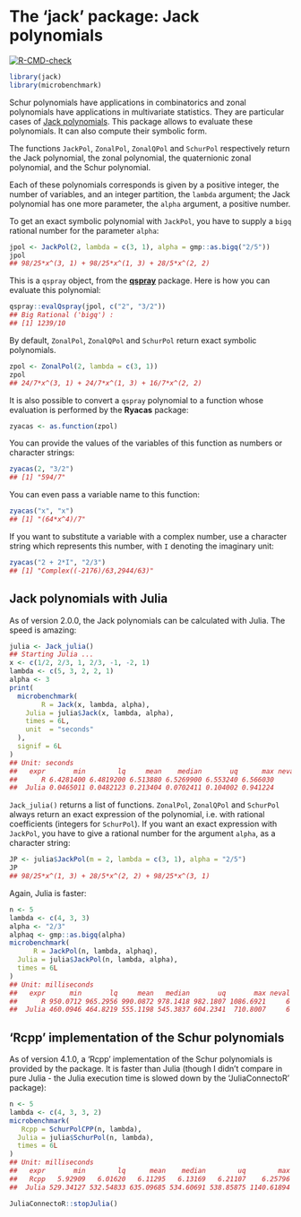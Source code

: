 The ‘jack’ package: Jack polynomials
================

<!-- badges: start -->

[![R-CMD-check](https://github.com/stla/jackR/actions/workflows/R-CMD-check.yaml/badge.svg)](https://github.com/stla/jackR/actions/workflows/R-CMD-check.yaml)
<!-- badges: end -->

``` r
library(jack)
library(microbenchmark)
```

Schur polynomials have applications in combinatorics and zonal
polynomials have applications in multivariate statistics. They are
particular cases of [Jack
polynomials](https://en.wikipedia.org/wiki/Jack_function). This package
allows to evaluate these polynomials. It can also compute their symbolic
form.

The functions `JackPol`, `ZonalPol`, `ZonalQPol` and `SchurPol`
respectively return the Jack polynomial, the zonal polynomial, the
quaternionic zonal polynomial, and the Schur polynomial.

Each of these polynomials corresponds is given by a positive integer,
the number of variables, and an integer partition, the `lambda`
argument; the Jack polynomial has one more parameter, the `alpha`
argument, a positive number.

To get an exact symbolic polynomial with `JackPol`, you have to supply a
`bigq` rational number for the parameter `alpha`:

``` r
jpol <- JackPol(2, lambda = c(3, 1), alpha = gmp::as.bigq("2/5"))
jpol
## 98/25*x^(3, 1) + 98/25*x^(1, 3) + 28/5*x^(2, 2)
```

This is a `qspray` object, from the
[**qspray**](https://github.com/stla/qspray) package. Here is how you
can evaluate this polynomial:

``` r
qspray::evalQspray(jpol, c("2", "3/2"))
## Big Rational ('bigq') :
## [1] 1239/10
```

By default, `ZonalPol`, `ZonalQPol` and `SchurPol` return exact symbolic
polynomials.

``` r
zpol <- ZonalPol(2, lambda = c(3, 1))
zpol
## 24/7*x^(3, 1) + 24/7*x^(1, 3) + 16/7*x^(2, 2)
```

It is also possible to convert a `qspray` polynomial to a function whose
evaluation is performed by the **Ryacas** package:

``` r
zyacas <- as.function(zpol)
```

You can provide the values of the variables of this function as numbers
or character strings:

``` r
zyacas(2, "3/2")
## [1] "594/7"
```

You can even pass a variable name to this function:

``` r
zyacas("x", "x")
## [1] "(64*x^4)/7"
```

If you want to substitute a variable with a complex number, use a
character string which represents this number, with `I` denoting the
imaginary unit:

``` r
zyacas("2 + 2*I", "2/3")
## [1] "Complex((-2176)/63,2944/63)"
```

## Jack polynomials with Julia

As of version 2.0.0, the Jack polynomials can be calculated with Julia.
The speed is amazing:

``` r
julia <- Jack_julia()
## Starting Julia ...
x <- c(1/2, 2/3, 1, 2/3, -1, -2, 1)
lambda <- c(5, 3, 2, 2, 1)
alpha <- 3
print(
  microbenchmark(
        R = Jack(x, lambda, alpha),
    Julia = julia$Jack(x, lambda, alpha),
    times = 6L,
    unit  = "seconds"
  ),
  signif = 6L
)
## Unit: seconds
##   expr       min        lq     mean    median       uq      max neval cld
##      R 6.4281400 6.4819200 6.513880 6.5269900 6.553240 6.566030     6   b
##  Julia 0.0465011 0.0482123 0.213404 0.0702411 0.104002 0.941224     6  a
```

`Jack_julia()` returns a list of functions. `ZonalPol`, `ZonalQPol` and
`SchurPol` always return an exact expression of the polynomial,
i.e. with rational coefficients (integers for `SchurPol`). If you want
an exact expression with `JackPol`, you have to give a rational number
for the argument `alpha`, as a character string:

``` r
JP <- julia$JackPol(m = 2, lambda = c(3, 1), alpha = "2/5")
JP
## 98/25*x^(1, 3) + 28/5*x^(2, 2) + 98/25*x^(3, 1)
```

Again, Julia is faster:

``` r
n <- 5
lambda <- c(4, 3, 3)
alpha <- "2/3"
alphaq <- gmp::as.bigq(alpha)
microbenchmark(
      R = JackPol(n, lambda, alphaq),
  Julia = julia$JackPol(n, lambda, alpha),
  times = 6L
)
## Unit: milliseconds
##   expr      min       lq     mean   median       uq       max neval cld
##      R 950.0712 965.2956 990.0872 978.1418 982.1807 1086.6921     6   b
##  Julia 460.0946 464.8219 555.1198 545.3837 604.2341  710.8007     6  a
```

## ‘Rcpp’ implementation of the Schur polynomials

As of version 4.1.0, a ‘Rcpp’ implementation of the Schur polynomials is
provided by the package. It is faster than Julia (though I didn’t
compare in pure Julia - the Julia execution time is slowed down by the
‘JuliaConnectoR’ package):

``` r
n <- 5
lambda <- c(4, 3, 3, 2)
microbenchmark(
   Rcpp = SchurPolCPP(n, lambda),
  Julia = julia$SchurPol(n, lambda),
  times = 6L
)
## Unit: milliseconds
##   expr       min        lq      mean    median        uq        max neval cld
##   Rcpp   5.92909   6.01620   6.11295   6.13169   6.21107    6.25796     6  a
##  Julia 529.34127 532.54833 635.09685 534.60691 538.85875 1140.61894     6   b
```

``` r
JuliaConnectoR::stopJulia()
```
